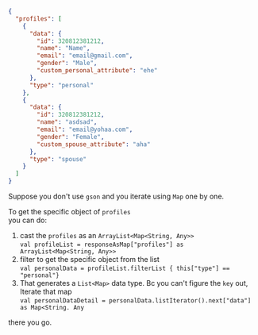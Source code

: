 ```json
{
  "profiles": [
    {
      "data": {
        "id": 320812381212,
        "name": "Name",
        "email": "email@gmail.com",
        "gender": "Male",
        "custom_personal_attribute": "ehe"
      },
      "type": "personal"
    },
    {
      "data": {
        "id": 320812381212,
        "name": "asdsad",
        "email": "email@yohaa.com",
        "gender": "Female",
        "custom_spouse_attribute": "aha"
      },
      "type": "spouse"
    }
  ]
}
```

Suppose you don't use `gson` and you iterate using `Map` one by one.

To get the specific object of `profiles`  
 you can do:

1.  cast the `profiles` as an `ArrayList<Map<String, Any>>`  
    `val profileList = responseAsMap["profiles"] as ArrayList<Map<String, Any>>`
2.  filter to get the specific object from the list  
    `val personalData = profileList.filterList { this["type"] == "personal"}`
3.  That generates a `List<Map>` data type. Bc you can't figure the `key` out, Iterate that map  
    `val personalDataDetail = personalData.listIterator().next["data"] as Map<String. Any`

there you go.
